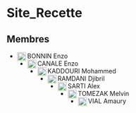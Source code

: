 # Site_Recette





## Membres

- BONNIN Enzo <img align="left" src="https://avatars2.githubusercontent.com/u/91955208" alt="profile" width="20" height="20"/>
- CANALE Enzo <img align="left" src="https://avatars.githubusercontent.com/u/92590811" alt="profile" width="20" height="20"/>
- KADDOURI Mohammed <img align="left" src="https://avatars.githubusercontent.com/u/98416541" alt="profile" width="20" height="20"/>
- RAMDANI Djibril <img align="left" src="https://avatars.githubusercontent.com/u/92161799" alt="profile" width="20" height="20"/>
- SARTI Alex <img align="left" src="https://avatars.githubusercontent.com/u/98450627" alt="profile" width="20" height="20"/>
- TOMEZAK Melvin <img align="left" src="https://avatars.githubusercontent.com/u/92721333" alt="profile" width="20" height="20"/>
- VIAL Amaury <img align="left" src="https://avatars.githubusercontent.com/u/82141847" alt="profile" width="20" height="20"/>
